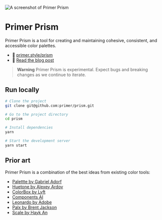 ![A screenshot of Primer Prism](https://user-images.githubusercontent.com/4608155/172450729-c88a40bc-3273-4aeb-83a4-2610a0c68ecc.png)


# Primer Prism


Primer Prism is a tool for creating and maintaining cohesive, consistent, and accessible color palettes.

- 🌈 [primer.style/prism](https://primer.style/prism)
- 📝 [Read the blog post](https://github.blog/2022-06-14-accelerating-github-theme-creation-with-color-tooling/)


> **Warning**
> Primer Prism is experimental. Expect bugs and breaking changes as we continue to iterate. 



## Run locally

```bash
# Clone the project
git clone git@github.com:primer/prism.git

# Go to the project directory
cd prism

# Install dependencies
yarn

# Start the development server
yarn start
```

## Prior art

Primer Prism is a combination of the best ideas from existing color tools:

- [Palettte by Gabriel Adorf](https://palettte.app/)
- [Huetone by Alexey Ardov](https://huetone.ardov.me/)
- [ColorBox by Lyft](https://lyft-colorbox.herokuapp.com/)
- [Components AI](https://components.ai/)
- [Leonardo by Adobe](https://leonardocolor.io/theme.html)
- [Palx by Brent Jackson](https://palx.jxnblk.com/)
- [Scale by Hayk An](https://hihayk.github.io/scale)



